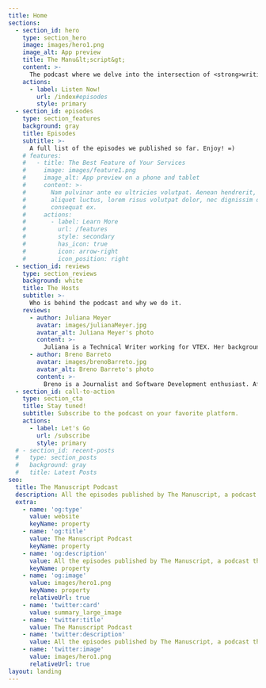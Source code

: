 ```yaml
---
title: Home
sections:
  - section_id: hero
    type: section_hero
    image: images/hero1.png
    image_alt: App preview
    title: The Manu&lt;script&gt;
    content: >-
      The podcast where we delve into the intersection of <strong>writing</strong> and the development of <strong>technology</strong> products. 
    actions:
      - label: Listen Now!
        url: /index#episodes
        style: primary
  - section_id: episodes
    type: section_features
    background: gray
    title: Episodes
    subtitle: >-
      A full list of the episodes we published so far. Enjoy! =)
    # features:
    #   - title: The Best Feature of Your Services
    #     image: images/feature1.png
    #     image_alt: App preview on a phone and tablet
    #     content: >-
    #       Nam pulvinar ante eu ultricies volutpat. Aenean hendrerit, eros sed
    #       aliquet luctus, lorem risus volutpat dolor, nec dignissim diam neque
    #       consequat ex.
    #     actions:
    #       - label: Learn More
    #         url: /features
    #         style: secondary
    #         has_icon: true
    #         icon: arrow-right
    #         icon_position: right
  - section_id: reviews
    type: section_reviews
    background: white
    title: The Hosts
    subtitle: >-
      Who is behind the podcast and why we do it.
    reviews:
      - author: Juliana Meyer
        avatar: images/julianaMeyer.jpg
        avatar_alt: Juliana Meyer's photo
        content: >-
          Juliana is a Technical Writer working for VTEX. Her background is in Management but she's curious enough to move across multiple areas such as UX, Writing, and Information Architecture.
      - author: Breno Barreto
        avatar: images/brenoBarreto.jpg
        avatar_alt: Breno Barreto's photo
        content: >-
          Breno is a Journalist and Software Development enthusiast. After working at companies such as TV Globo, L'Oréal, and VTEX, he currently works as a Technical Writer at Nubank's engineering team.
  - section_id: call-to-action
    type: section_cta
    title: Stay tuned!
    subtitle: Subscribe to the podcast on your favorite platform.
    actions:
      - label: Let's Go
        url: /subscribe
        style: primary
  # - section_id: recent-posts
  #   type: section_posts
  #   background: gray
  #   title: Latest Posts
seo:
  title: The Manuscript Podcast
  description: All the episodes published by The Manuscript, a podcast that delves into the intersection of writing and tech.
  extra:
    - name: 'og:type'
      value: website
      keyName: property
    - name: 'og:title'
      value: The Manuscript Podcast
      keyName: property
    - name: 'og:description'
      value: All the episodes published by The Manuscript, a podcast that delves into the intersection of writing and tech.
      keyName: property
    - name: 'og:image'
      value: images/hero1.png
      keyName: property
      relativeUrl: true
    - name: 'twitter:card'
      value: summary_large_image
    - name: 'twitter:title'
      value: The Manuscript Podcast
    - name: 'twitter:description'
      value: All the episodes published by The Manuscript, a podcast that delves into the intersection of writing and tech.
    - name: 'twitter:image'
      value: images/hero1.png
      relativeUrl: true
layout: landing
---
```

